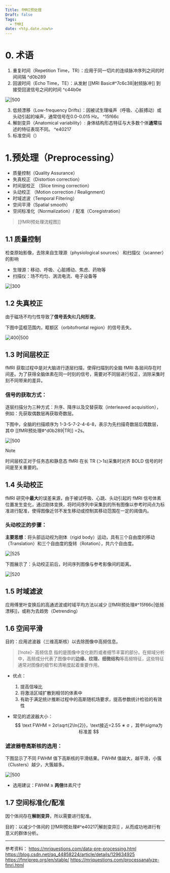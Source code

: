 ```yaml
---
Title: fMRI预处理
Draft: false
Tags:
  - fMRI
date: <%tp.date.now%>
---
```

 

# 0. 术语

1. 重复时间（Repetition Time，TR）：应用于同一切片的连续脉冲序列之间的时间间隔 ^d0b289
2. 回波时间（Echo Time，TE）：从发射 [[MRI Basic#^7c6c38|射频脉冲]] 到接受回波信号之间的时间 ^c44b0e

![|500](https://picgoyue.oss-cn-hangzhou.aliyuncs.com/20240306190922.png)

3. 低频漂移（Low-frequency Drifts）：因被试生理噪声（呼吸、心脏搏动）或头动引起的噪声，通常信号在0.0-0.015 Hz。 ^15f66c
4. 解剖变异（Anatomical variability）: 身体结构形态特征与大多数个体**通常**描述的特征表现不同。 ^e40217
5. 标准空间（）

# 1.预处理（Preprocessing）
* 质量控制（Quality Assurance）
* 失真校正（Distortion correction）
* 时间层校正 （Slice timing correction）
* 头动校正 （Motion correction / Realignment）
* 时域滤波（Temporal Filtering）
* 空间平滑（Spatial smooth）
* 空间标准化（Normalization）/ 配准（Coregistration）
> [[fMRI预处理流程图]]

## 1.1 质量控制

检查原始影像，去除来自生理源（physiological sources） 和扫描仪（scanner）的影响
* 生理源：移动、呼吸、心脏搏动、焦虑、药物等
* 扫描仪：场不均匀、涡流电流、电子设备等

![|300](https://picgoyue.oss-cn-hangzhou.aliyuncs.com/20240306145618.png)

## 1.2 失真校正
由于磁场不均匀性导致了**信号丢失**和**几何形变**。

下图中蓝框范围内，眶额区（orbitofrontal region）的信号丢失。

![400|500](https://picgoyue.oss-cn-hangzhou.aliyuncs.com/20240306150633.png)

## 1.3 时间层校正

fMRI 获取过程中是对大脑进行逐层扫描，使得扫描到的全脑 fMRI 各层间存在时间差。为了获得全脑体素在同一时刻的信号，需要对不同层进行校正，消除采集时刻不同带来的差异。
### 信号的获取方式：

逐层扫描分为三种方式：升序、降序以及交替获取（interleaved acquisition），例如：先获取偶数层再获取奇数层。

下图中，全脑的扫描顺序为 1-3-5-7-2-4-6-8，表示为先扫描奇数层后偶数层，其中 [[fMRI预处理#^d0b289|TR]] =2s。

![|500](https://picgoyue.oss-cn-hangzhou.aliyuncs.com/20240306152010.png)

> [!note]
时间层校正对于任务态和静息态 fMRI 在长 TR (＞1s)采集时对齐 BOLD 信号的时间是至关重要的。

## 1.4 头动校正

fMRI 研究中**最大**的误差来源，由于被试呼吸、心跳、头动引起的 fMRI 信号体素位置发生变化，通过刚体变换，将时间序列中采集到的所有图像以参考时间点为标准进行配准，使得图像近邻不发生移动或控制其移动范围在一定的阈值内。

### 头动校正的步骤：

**主要思想**：将头部运动视为刚体（rigid body）运动，具有三个自由度的移动（Translation）和三个自由度的旋转（Rotation），共六个自由度。

![|525](https://picgoyue.oss-cn-hangzhou.aliyuncs.com/20240306191818.png)

下图展示了：头动校正前后，时间序列图像与参考影像间的距离。

![|520](https://picgoyue.oss-cn-hangzhou.aliyuncs.com/20240306192733.png)

## 1.5 时域滤波

应用傅里叶变换后的高通滤波或时域平均方法以减少 [[fMRI预处理#^15f66c|低频漂移]]，或称为去趋势（Detrending）

## 1.6 空间平滑

目的：应用滤波器（三维高斯核）以去除图像中高频信息。

> [!note]- 高频信息
> 指的是图像中变化剧烈或者细节丰富的部分。在频域分析中，高频成分代表了图像中的**边缘、纹理、细微结构**等高频特征，这些特征通常对图像的细节和清晰度起着重要作用。
> 

* 优点：

	1. 提高信噪比
	2. 将激活区域扩散到相邻的体素中
	3. 有助于满足统计推断过程中的高斯随机场要求，提高参数统计检验的有效性

* 常见的滤波器大小：
$$
\text FWHM = 2σ\sqrt{2\ln{2}}，\text接近=2.55 ∗ σ ，其中\sigma为标准差 
$$
### 滤波器卷高斯核的选用：

下图显示了不同 FWHM 值下高斯核的平滑结果。FWHM 值越大，越平滑，小簇（Clusters）越少，大簇越多。

![|500](https://picgoyue.oss-cn-hangzhou.aliyuncs.com/20240306201144.png)

* 选用建议：FWHM $\geq$ **两倍**体素尺寸

## 1.7 空间标准化/配准

因个体间存在**解剖变异**，所以需要进行配准。

目的：以减少个体间的 [[fMRI预处理#^e40217|解剖变异]] ，从而成功地进行有意义的群体分析。








---
参考资料：
https://mriquestions.com/data-pre-processing.html
https://blog.csdn.net/qq_44858224/article/details/129634925
https://fmriprep.org/en/stable/
https://mriquestions.com/processanalyze-fmri.html


